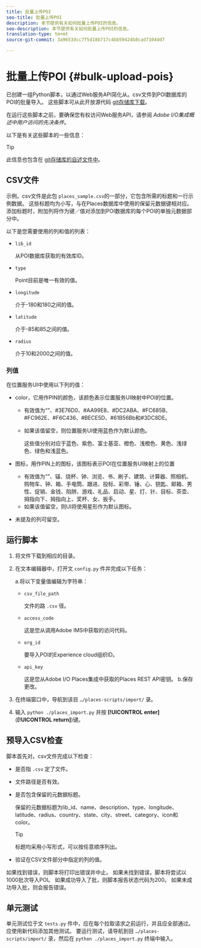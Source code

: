 ```yaml
---
title: 批量上传POI
seo-title: 批量上传POI
description: 本节提供有关如何批量上传POI的信息。
seo-description: 本节提供有关如何批量上传POI的信息。
translation-type: tm+mt
source-git-commit: 3a9653dcc7f5d18b717c4bb59424b8cad7104dd7

---
```



# 批量上传POI {#bulk-upload-pois}

已创建一组Python脚本，以通过Web服务API简化从。csv文件到POI数据库的POI的批量导入。 这些脚本可从此开放源代码 [git存储库下载](https://github.com/adobe/places-scripts)。

在运行这些脚本之前，要确保您有权访问Web服务API，请参阅 *Adobe I/O集成概述中用户访问的先决条件*[](/help/web-service-api/adobe-i-o-integration.md)。

以下是有关这些脚本的一些信息：

>[!TIP]
>
>此信息也包含在 [git存储库的自述文件中](https://github.com/adobe/places-scripts)。

## CSV文件

示例。csv文件是此包 `places_sample.csv`的一部分，它包含所需的标题和一行示例数据。 这些标题均为小写，与在Places数据库中使用的保留元数据键相对应。 添加标题时，附加列将作为键／值对添加到POI数据库的每个POI的单独元数据部分中。

以下是您需要使用的列和值的列表：

* `lib_id`

   从POI数据库获取的有效库ID。

* `type`

   Point目前是唯一有效的值。

* `longitude`

   介于-180和180之间的值。

* `latitude`

   介于-85和85之间的值。

* `radius`

   介于10和2000之间的值。

### 列值

在位置服务UI中使用以下列的值：

* color，它用作PIN的颜色，该颜色表示位置服务UI映射中POI的位置。
   * 有效值为“”、#3E76D0、#AA99E8、#DC2ABA、#FC685B、#FC962E、#F6C436、#BECE5D、#61B56Bb和#3DC8DE。
   * 如果该值留空，则位置服务UI使用蓝色作为默认颜色。

      这些值分别对应于蓝色、紫色、富士基亚、橙色、浅橙色、黄色、浅绿色、绿色和浅蓝色。

* 图标，用作PIN上的图标，该图标表示POI在位置服务UI映射上的位置
   * 有效值为“”、锚、烧杯、钟、浏览、书、刷子、建筑、计算器、照相机、购物车、钟、箱、手电筒、跟进、投标、彩带、锤、心、钥匙、邮箱、男性、促销、金钱、陷阱、游戏、礼品、启动、星、灯、针、目标、茶壶、拇指向下、拇指向上、奖杯、女、扳手。
   * 如果该值留空，则UI将使用星形作为默认图标。

* 未提及的列可留空。

## 运行脚本

1. 将文件下载到相应的目录。
1. 在文本编辑器中，打开文 `config.py` 件并完成以下任务：

   a.将以下变量值编辑为字符串：

   * `csv_file_path`

      文件的路 `.csv` 径。

   * `access_code`

      这是您从调用Adobe IMS中获取的访问代码。

   * `org_id`

      要导入POI的Experience cloud组织ID。

   * `api_key`

      这是您从Adobe I/O Places集成中获取的Places REST API密钥。
   b.保存更改。

1. 在终端窗口中，导航到该目 `…/places-scripts/import/` 录。
1. 输入 `python ./places_import.py` 并按 **[!UICONTROL enter]** (**[!UICONTROL return]**)键。


## 预导入CSV检查

脚本首先对。csv文件完成以下检查：

* 是否指 `.csv` 定了文件。
* 文件路径是否有效。
* 是否包含保留的元数据标题。

   保留的元数据标题为lib_id、name、description、type、longitude、latitude、radius、country、state、city、street、category、icon和color。

   >[!TIP]
   >
   >标题均采用小写形式，可以按任意顺序列出。

* 验证在CSV文件部分中指定的列的值。

如果找到错误，则脚本将打印出错误并中止。 如果未找到错误，脚本将尝试以1000批次导入POI。 如果成功导入了批，则脚本报告状态代码为200。 如果未成功导入批，则会报告错误。

## 单元测试

单元测试位于文 `tests.py` 件中，应在每个拉取请求之前运行，并且应全部通过。 应使用新代码添加其他测试。 要运行测试，请导航到目 `…/places-scripts/import/` 录，然后在 `python ./places_import.py` 终端中输入。



